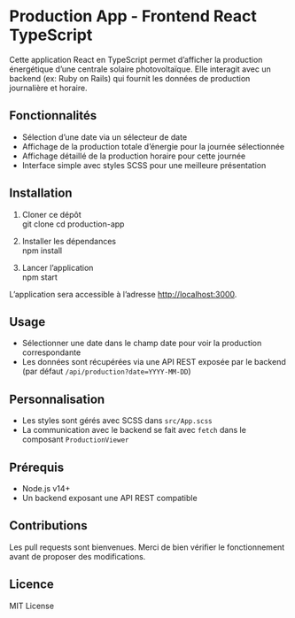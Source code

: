 # Production App - Frontend React TypeScript

Cette application React en TypeScript permet d’afficher la production énergétique d’une centrale solaire photovoltaïque. Elle interagit avec un backend (ex: Ruby on Rails) qui fournit les données de production journalière et horaire.

## Fonctionnalités

- Sélection d’une date via un sélecteur de date
- Affichage de la production totale d’énergie pour la journée sélectionnée
- Affichage détaillé de la production horaire pour cette journée
- Interface simple avec styles SCSS pour une meilleure présentation

## Installation

1. Cloner ce dépôt  
git clone <url-du-repo-front>
cd production-app


2. Installer les dépendances  
npm install


3. Lancer l’application  
npm start


L’application sera accessible à l’adresse [http://localhost:3000](http://localhost:3000).

## Usage

- Sélectionner une date dans le champ date pour voir la production correspondante  
- Les données sont récupérées via une API REST exposée par le backend (par défaut `/api/production?date=YYYY-MM-DD`)

## Personnalisation

- Les styles sont gérés avec SCSS dans `src/App.scss`  
- La communication avec le backend se fait avec `fetch` dans le composant `ProductionViewer`

## Prérequis

- Node.js v14+  
- Un backend exposant une API REST compatible

## Contributions

Les pull requests sont bienvenues. Merci de bien vérifier le fonctionnement avant de proposer des modifications.

## Licence

MIT License
